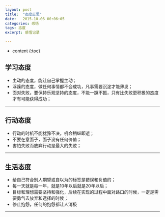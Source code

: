 ```yaml
---
layout: post
title:  "态度反思"
date:   2015-10-06 00:06:05
categories: 感悟
tags: 态度
excerpt: 感悟记录

---
```


* content
{:toc}


##  学习态度 

 - 主动的态度，能让自己掌握主动；
 - 浮躁的态度，做任何事情都不会成功，凡事需要沉淀才能薄发；
 - 面对失败，要保持乐观坚持的态度，不能一蹶不振，只有比失败更积极的态度才有可能获得成功；

---

##  行动态度 

 - 行动的时机不能犹豫不决，机会稍纵即逝；
 - 不要在意面子，面子没有任何价值；
 - 害怕失败而放弃行动是最大的失败；
 
---

##  生活态度 

 - 给自己符合别人期望或自以为的标签是错误和负值的；
 - 每一天就是每一年，就是10年以后就是20年以后；
 - 目标和理想需要坚持和强化，后续在实现的过程中面对路口的时候，一定是需要勇气去放弃和选择的时候；
 - 停止抱怨，任何的抱怨都让人消极

---


